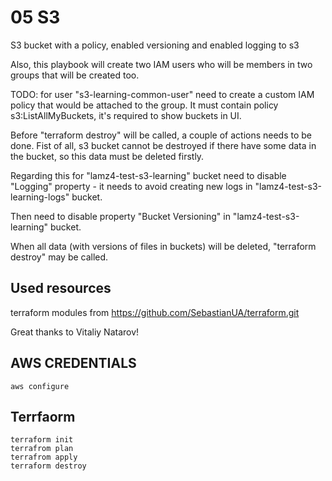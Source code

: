 # 05 S3

S3 bucket with a policy, enabled versioning and enabled logging to s3

Also, this playbook will create two IAM users who will be members in two groups that will be created too.

TODO: for user "s3-learning-common-user" need to create a custom IAM policy that would be attached to the group. It must contain policy s3:ListAllMyBuckets, it's required to show buckets in UI.

Before "terraform destroy" will be called, a couple of actions needs to be done.
Fist of all, s3 bucket cannot be destroyed if there have some data in the bucket, so this data must be deleted firstly.

Regarding this for "lamz4-test-s3-learning" bucket need to disable "Logging" property - it needs to avoid creating new logs in "lamz4-test-s3-learning-logs" bucket.

Then need to disable property "Bucket Versioning" in "lamz4-test-s3-learning" bucket.

When all data (with versions of files in buckets) will be deleted, "terraform destroy" may be called.


## Used resources

terraform modules from https://github.com/SebastianUA/terraform.git

Great thanks to Vitaliy Natarov!

## AWS CREDENTIALS

```
aws configure
```

## Terrfaorm

```
terraform init
terrafrom plan
terrafrom apply
terraform destroy
```